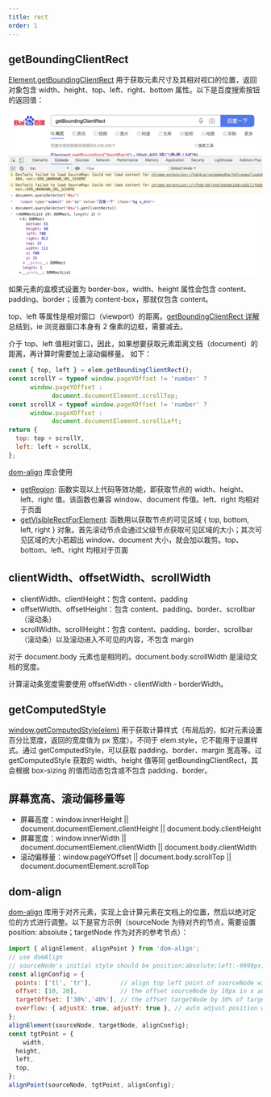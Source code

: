 ```yaml
---
title: rect
order: 1
---
```


## getBoundingClientRect

[Element.getBoundingClientRect](https://developer.mozilla.org/en-US/docs/Web/API/Element/getBoundingClientRect) 用于获取元素尺寸及其相对视口的位置，返回对象包含 width、height、top、left、right、bottom 属性。以下是百度搜索按钮的返回值：

<img src="./assets/getBoundingClientRect.png" />

如果元素的盒模式设置为 border-box，width、height 属性会包含 content、padding、border；设置为 content-box，那就仅包含 content。

top、left 等属性是相对窗口（viewport）的距离。[getBoundingClientRect 详解](https://www.cnblogs.com/leejersey/p/4127714.html)总结到，ie 浏览器窗口本身有 2 像素的边框，需要减去。

介于 top、left 值相对窗口，因此，如果想要获取元素距离文档（document）的距离，再计算时需要加上滚动偏移量。 如下：

```js
const { top, left } = elem.getBoundingClientRect();
const scrollY = typeof window.pageYOffset != 'number' ? 
      window.pageYOffset : 
            document.documentElement.scrollTop;
const scrollX = typeof window.pageXOffset != 'number' ? 
      window.pageXOffset : 
            document.documentElement.scrollLeft;
return {
  top: top + scrollY,
  left: left + scrollX,
};
```

[dom-align](https://github.com/yiminghe/dom-align) 库会使用 

* [getRegion](https://github.com/yiminghe/dom-align/blob/master/src/getRegion.js): 函数实现以上代码等效功能，即获取节点的 width、height、left、right 值。该函数也兼容 window、document 传值。left、right 均相对于页面
* [getVisibleRectForElement](https://github.com/yiminghe/dom-align/blob/master/src/getVisibleRectForElement.js): 函数用以获取节点的可见区域 { top, bottom, left, right } 对象。首先滚动节点会通过父级节点获取可见区域的大小；其次可见区域的大小若超出 window、document 大小，就会加以裁剪。top、bottom、left、right 均相对于页面

## clientWidth、offsetWidth、scrollWidth

* clientWidth、clientHeight：包含 content、padding
* offsetWidth、offsetHeight：包含 content、padding、border、scrollbar（滚动条）
* scrollWidth、scrollHeight：包含 content、padding、border、scrollbar（滚动条）以及滚动进入不可见的内容，不包含 margin

对于 document.body 元素也是相同的。document.body.scrollWidth 是滚动文档的宽度。

计算滚动条宽度需要使用 offsetWidth - clientWidth - borderWidth。

## getComputedStyle

[window.getComputedStyle(elem)](https://developer.mozilla.org/zh-CN/docs/Web/API/Window/getComputedStyle) 用于获取计算样式（布局后的，如对元素设置百分比宽度，返回的宽度值为 px 宽度）。不同于 elem.style，它不能用于设置样式。通过 getComputedStyle，可以获取 padding、border、margin 宽高等。过 getComputedStyle 获取的 width、height 值等同 getBoundingClientRect，其会根据 box-sizing 的值而动态包含或不包含 padding、border。

## 屏幕宽高、滚动偏移量等

* 屏幕高度：window.innerHeight || document.documentElement.clientHeight || document.body.clientHeight
* 屏幕宽度：window.innerWidth || document.documentElement.clientWidth || document.body.clientWidth
* 滚动偏移量：window.pageYOffset || document.body.scrollTop || document.documentElement.scrollTop

## dom-align

[dom-align](https://github.com/yiminghe/dom-align) 库用于对齐元素，实现上会计算元素在文档上的位置，然后以绝对定位的方式进行调整。以下是官方示例（sourceNode 为待对齐的节点，需要设置 position: absolute；targetNode 作为对齐的参考节点）：

```js
import { alignElement, alignPoint } from 'dom-align';
// use domAlign
// sourceNode's initial style should be position:absolute;left:-9999px;top:-9999px;
const alignConfig = {
  points: ['tl', 'tr'],        // align top left point of sourceNode with top right point of targetNode
  offset: [10, 20],            // the offset sourceNode by 10px in x and 20px in y,
  targetOffset: ['30%','40%'], // the offset targetNode by 30% of targetNode width in x and 40% of targetNode height in y,
  overflow: { adjustX: true, adjustY: true }, // auto adjust position when sourceNode is overflowed
};
alignElement(sourceNode, targetNode, alignConfig);
const tgtPoint = {
    width,
  height,
  left,
  top,
};
alignPoint(sourceNode, tgtPoint, alignConfig);
```